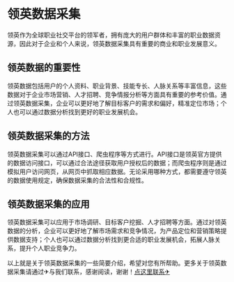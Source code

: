 # 领英数据采集

领英作为全球职业社交平台的领军者，拥有庞大的用户群体和丰富的职业数据资源，因此对于企业和个人来说，领英数据采集具有重要的商业和职业发展意义。

## 领英数据的重要性

领英数据包括用户的个人资料、职业背景、技能专长、人脉关系等丰富信息，这些数据对于企业市场营销、人才招聘、竞争情报分析等方面具有重要的参考价值。通过领英数据采集，企业可以更好地了解目标客户的需求和偏好，精准定位市场；个人也可以通过数据分析找到更好的职业发展机会。

## 领英数据采集的方法

领英数据采集可以通过API接口、爬虫程序等方式进行。API接口是领英官方提供的数据访问接口，可以通过合法途径获取用户授权后的数据；而爬虫程序则是通过模拟用户访问网页，从网页中抓取相应数据。无论采用哪种方式，都需要遵守领英的数据使用规定，确保数据采集的合法性和合规性。

## 领英数据采集的应用

领英数据采集可以应用于市场调研、目标客户挖掘、人才招聘等方面。通过对领英数据的分析，企业可以更好地了解市场需求和竞争情况，为产品定位和营销策略提供数据支持；个人也可以通过数据分析找到更合适的职业发展机会，拓展人脉关系，提升个人职业竞争力。

以上就是关于领英数据采集的一些简要介绍，希望对您有所帮助。更多关于领英数据采集请通过✈与我们联系，感谢阅读，谢谢！[点这里联系✈](https://t.me/lm66bot)